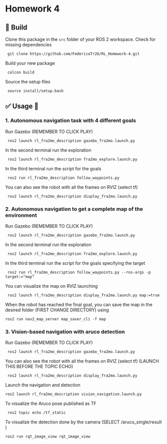 # Homework 4

## :hammer: Build

Clone this package in the `src` folder of your ROS 2 workspace. Check for missing dependencies
```
 git clone https://github.com/FedericoTr26/RL_Homework-4.git

```
Build your new package

```
 colcon build
```
Source the setup files

```
 source install/setup.bash
```
## :white_check_mark: Usage 🤖
### 1. Autonomous navigation task with 4 different goals

Run Gazebo (REMEMBER TO CLICK PLAY)
```
 ros2 launch rl_fra2mo_description gazebo_fra2mo.launch.py

```
In the second terminal run the exploration
```
 ros2 launch rl_fra2mo_description fra2mo_explore.launch.py 
```
In the third terminal run the script for the goals
```
 ros2 run rl_fra2mo_description follow_waypoints.py 
```
You can also see the robot with all the frames on RVIZ (select tf)
```
 ros2 launch rl_fra2mo_description display_fra2mo.launch.py 
```
### 2. Autonomous navigation to get a complete map of the environment

Run Gazebo (REMEMBER TO CLICK PLAY)
```
 ros2 launch rl_fra2mo_description gazebo_fra2mo.launch.py
```
In the second terminal run the exploration
```
 ros2 launch rl_fra2mo_description fra2mo_explore.launch.py 
```
In the third terminal run the script for the goals specifying the target
```
 ros2 run rl_fra2mo_description follow_waypoints.py --ros-args -p target:="map"
```
You can visualize the map on RVIZ launching
```
 ros2 launch rl_fra2mo_description display_fra2mo.launch.py map:=true
```
When the robot has reached the final goal, you can save the map in the desired folder (FIRST CHANGE DIRECTORY) using
```
ros2 run nav2_map_server map_saver_cli -f map
```

### 3. Vision-based navigation with aruco detection
Run Gazebo (REMEMBER TO CLICK PLAY)
```
 ros2 launch rl_fra2mo_description gazebo_fra2mo.launch.py
```
You can also see the robot with all the frames on RVIZ (select tf) (LAUNCH THIS BEFORE THE TOPIC ECHO)
```
 ros2 launch rl_fra2mo_description display_fra2mo.launch.py
```
Launch the navigation and detection
```
ros2 launch rl_fra2mo_description vision_navigation.launch.py 
```
To visualize the Aruco pose published as TF
```
 ros2 topic echo /tf_static
```
To visualize the detection done by the camera (SELECT /aruco_single/result )
```
ros2 run rqt_image_view rqt_image_view 
```



